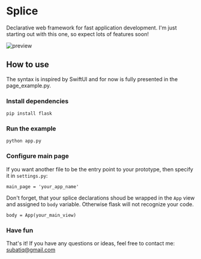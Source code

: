 # Splice
Declarative web framework for fast application development. I'm just starting out with this one, so expect lots of features soon!

![preview](https://i.imgur.com/qUZULx9.png)

## How to use

The syntax is inspired by SwiftUI and for now is fully presented in the page_example.py.

### Install dependencies

```
pip install flask
```

### Run the example

```
python app.py
```

### Configure main page

If you want another file to be the entry point to your prototype, then specify it in ```settings.py```:

```
main_page = 'your_app_name'
```

Don't forget, that your splice declarations shoud be wrapped in the ```App``` view and assigned to ```body``` variable. Otherwise flask will not recognize your code.

```
body = App(your_main_view)
```

### Have fun

That's it! If you have any questions or ideas, feel free to contact me: subatiq@gmail.com

